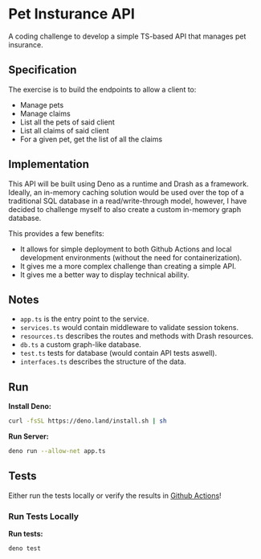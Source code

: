 # Pet Insturance API
A coding challenge to develop a simple TS-based API that manages pet insurance.

## Specification

The exercise is to build the endpoints to allow a client to:
- Manage pets
- Manage claims
- List all the pets of said client
- List all claims of said client
- For a given pet, get the list of all the claims

## Implementation

This API will be built using Deno as a runtime and Drash as a framework. 
Ideally, an in-memory caching solution would be used over the top of a traditional SQL database in a read/write-through model, however, I have decided to challenge myself to also create a custom in-memory graph database. 

This provides a few benefits:
- It allows for simple deployment to both Github Actions and local development environments (without the need for containerization).
- It gives me a more complex challenge than creating a simple API.
- It gives me a better way to display technical ability.

## Notes

- `app.ts` is the entry point to the service.
- `services.ts` would contain middleware to validate session tokens.
- `resources.ts` describes the routes and methods with Drash resources.
- `db.ts` a custom graph-like database.
- `test.ts` tests for database (would contain API tests aswell).
- `interfaces.ts` describes the structure of the data.

## Run

**Install Deno:**

```sh
curl -fsSL https://deno.land/install.sh | sh
```

**Run Server:**

```sh
deno run --allow-net app.ts
```

## Tests

Either run the tests locally or verify the results in [Github Actions](https://github.com/OliverBrotchie/pet-insurance-api/actions)!

### Run Tests Locally

**Run tests:**

```sh
deno test
```